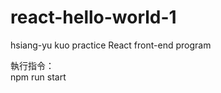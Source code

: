 # react-hello-world-1  

hsiang-yu kuo practice React front-end program  

執行指令：  
  npm run start  
